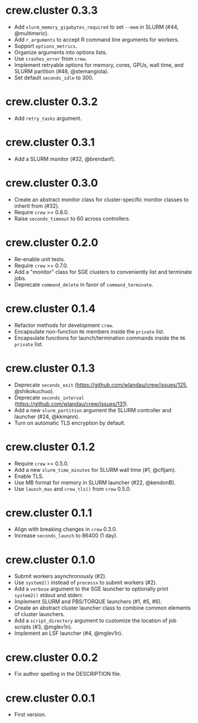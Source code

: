 # crew.cluster 0.3.3

* Add `slurm_memory_gigabytes_required` to set `--mem` in SLURM (#44, @multimeric).
* Add `r_arguments` to accept R command line arguments for workers.
* Support `options_metrics`.
* Organize arguments into options lists.
* Use `crashes_error` from `crew`.
* Implement retryable options for memory, cores, GPUs, wall time, and SLURM partition (#48, @stemangiola).
* Set default `seconds_idle` to 300.

# crew.cluster 0.3.2

* Add `retry_tasks` argument.

# crew.cluster 0.3.1

* Add a SLURM monitor (#32, @brendanf).

# crew.cluster 0.3.0

* Create an abstract monitor class for cluster-specific monitor classes to inherit from (#32).
* Require `crew` >= 0.8.0.
* Raise `seconds_timeout` to 60 across controllers.

# crew.cluster 0.2.0

* Re-enable unit tests.
* Require `crew` >= 0.7.0.
* Add a "monitor" class for SGE clusters to conveniently list and terminate jobs.
* Deprecate `command_delete` in favor of `command_terminate`.

# crew.cluster 0.1.4

* Refactor methods for development `crew`.
* Encapsulate non-function `R6` members inside the `private` list.
* Encapsulate functions for launch/termination commands inside the `R6` `private` list.

# crew.cluster 0.1.3

* Deprecate `seconds_exit` (https://github.com/wlandau/crew/issues/125, @shikokuchuo).
* Deprecate `seconds_interval` (https://github.com/wlandau/crew/issues/131).
* Add a new `slurm_partition` argument the SLURM controller and launcher (#24, @kkmann).
* Turn on automatic TLS encryption by default.

# crew.cluster 0.1.2

* Require `crew` >= 0.5.0.
* Add a new `slurm_time_minutes` for SLURM wall time (#1, @cfljam).
* Enable TLS.
* Use MB format for memory in SLURM launcher (#22, @kendonB).
* Use `launch_max` and `crew_tls()` from `crew` 0.5.0.

# crew.cluster 0.1.1

* Align with breaking changes in `crew` 0.3.0.
* Increase `seconds_launch` to 86400 (1 day).

# crew.cluster 0.1.0

* Submit workers asynchronously (#2).
* Use `system2()` instead of `processx` to submit workers (#2).
* Add a `verbose` argument to the SGE launcher to optionally print `system2()` stdout and stderr.
* Implement SLURM and PBS/TORQUE launchers (#1, #5, #6).
* Create an abstract cluster launcher class to combine common elements of cluster launchers.
* Add a `script_directory` argument to customize the location of job scripts (#3, @mglev1n).
* Implement an LSF launcher (#4, @mglev1n).

# crew.cluster 0.0.2

* Fix author spelling in the DESCRIPTION file.

# crew.cluster 0.0.1

* First version.
